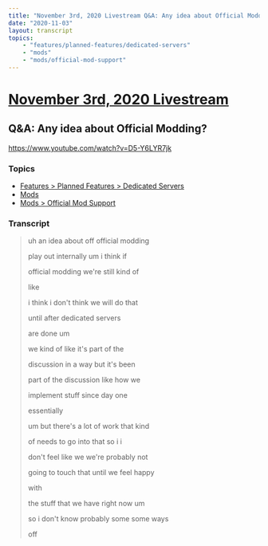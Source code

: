 ```yaml
---
title: "November 3rd, 2020 Livestream Q&A: Any idea about Official Modding?"
date: "2020-11-03"
layout: transcript
topics:
    - "features/planned-features/dedicated-servers"
    - "mods"
    - "mods/official-mod-support"
---
```

# [November 3rd, 2020 Livestream](../2020-11-03.md)
## Q&A: Any idea about Official Modding?
https://www.youtube.com/watch?v=D5-Y6LYR7jk

### Topics
* [Features > Planned Features > Dedicated Servers](../topics/features/planned-features/dedicated-servers.md)
* [Mods](../topics/mods.md)
* [Mods > Official Mod Support](../topics/mods/official-mod-support.md)

### Transcript

> uh an idea about off official modding
>
> play out internally um i think if
>
> official modding we're still kind of
>
> like
>
> i think i don't think we will do that
>
> until after dedicated servers
>
> are done um
>
> we kind of like it's part of the
>
> discussion in a way but it's been
>
> part of the discussion like how we
>
> implement stuff since day one
>
> essentially
>
> um but there's a lot of work that kind
>
> of needs to go into that so i i
>
> don't feel like we we're probably not
>
> going to touch that until we feel happy
>
> with
>
> the stuff that we have right now um
>
> so i don't know probably some some ways
>
> off
>
